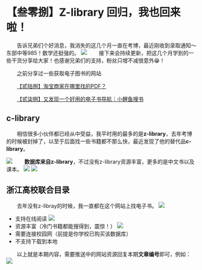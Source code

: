 # 【叁零捌】Z-library 回归，我也回来啦！

&emsp;&emsp;告诉兄弟们个好消息，我消失的这几个月一直在考博，最近刚收到录取通知～东部中等985！数学还挺强的。
![](https://files.mdnice.com/user/25819/bc0fae4d-a28c-4670-b32e-47e7e0a70840.png)
&emsp;&emsp;接下来会持续更新，把这几个月学到的一些干货分享给大家！也感谢兄弟们的支持，粉丝只增不减很意外😁！

&emsp;&emsp;之前分享过一些获取电子图书的网站

&emsp;&emsp;[【贰陆捌】淘宝商家在哪里找的PDF？](https://mp.weixin.qq.com/s?__biz=MzU1ODcwMDAwMw==&mid=2247487279&idx=1&sn=ffb8fe429de817f492f19cf6399f2936&chksm=fc23cba3cb5442b5e8c8b0e4c9c814441d8989a5c07c1f602f21ce78f5493c9f7f4e953be751&token=815776449&lang=zh_CN#rd)

&emsp;&emsp;[【贰柒捌】又发现一个好用的电子书导航｜小鲤鱼搜书](https://mp.weixin.qq.com/s?__biz=MzU1ODcwMDAwMw==&mid=2247487479&idx=1&sn=2335bb8dc74a6bee0f52d71bcbcba266&chksm=fc23cb7bcb54426d3dc888f146df2415d127f0c44039e6fe14201ce23ab3b1a46ea51806e084&token=151434469&lang=zh_CN#rd)
## c-library
&emsp;&emsp;相信很多小伙伴都已经从中受益，我平时用的最多的是**z-library**，去年考博的时候被封掉了，以至于后面找一些书籍都不那么快，最近发现了他的替代品**c-library**。 

![](https://files.mdnice.com/user/25819/68799313-8536-4578-9f9b-f1916d252da8.jpg)
&emsp;&emsp;**数据库来自z-library**，不过没有z-library资源丰富，更多的是中文书以及课本。
![](https://files.mdnice.com/user/25819/711f0287-db3d-4568-8713-beb87d8f08d2.png)
![](https://files.mdnice.com/user/25819/0db74591-4667-4ab2-baea-d62c2244f4f8.png)

## 浙江高校联合目录
&emsp;&emsp;去年没有z-libray的时候，我一直都在这个网站上找电子书。
![](https://files.mdnice.com/user/25819/c9885b5e-b320-4327-a336-5ff793666595.png)
- 支持在线阅读 
![](https://files.mdnice.com/user/25819/5caadf7a-87b4-49f2-8eb8-7613f9514347.png)
- 资源丰富（冷门书籍都能搜得到，震惊！）
![](https://files.mdnice.com/user/25819/9ac55823-e46d-4015-8a03-6f907dba1cef.png)
- 需要连接校园网（前提是你学校已购买该数据库）
- 不支持下载到本地

&emsp;&emsp;以上就是本期内容，需要推送中的网站资源回复本期**文章编号**即可，例如：
![](https://files.mdnice.com/user/25819/d2bd0126-31d8-4fdf-a976-3cc768690384.png)

